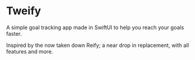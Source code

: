 # Tweify
A simple goal tracking app made in SwiftUI to help you reach your goals faster.

Inspired by the now taken down Reify; a near drop in replacement, with all features and more.

